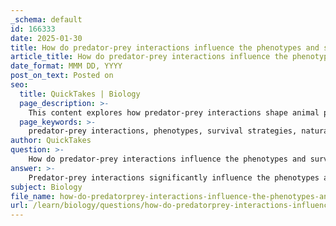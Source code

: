 ```yaml
---
_schema: default
id: 166333
date: 2025-01-30
title: How do predator-prey interactions influence the phenotypes and survival strategies of animals?
article_title: How do predator-prey interactions influence the phenotypes and survival strategies of animals?
date_format: MMM DD, YYYY
post_on_text: Posted on
seo:
  title: QuickTakes | Biology
  page_description: >-
    This content explores how predator-prey interactions shape animal phenotypes and survival strategies through natural selection, behavioral adaptations, and evolutionary changes.
  page_keywords: >-
    predator-prey interactions, phenotypes, survival strategies, natural selection, behavioral adaptations, evolutionary changes, vigilance, fleeing behavior, cryptic coloration, heritable traits, cultural transmission, ecosystem dynamics, animal behavior, ecology, biodiversity
author: QuickTakes
question: >-
    How do predator-prey interactions influence the phenotypes and survival strategies of animals?
answer: >-
    Predator-prey interactions significantly influence the phenotypes and survival strategies of animals through various mechanisms, including natural selection, behavioral adaptations, and evolutionary changes. Here’s a detailed exploration of how these interactions shape animal behavior and traits:\n\n### 1. **Natural Selection and Adaptive Responses**\nPredator-prey dynamics create selective pressures that favor certain phenotypes in both predators and prey. For instance, prey species that develop effective anti-predator strategies—such as camouflage, speed, or defensive behaviors—are more likely to survive and reproduce. This leads to the prevalence of these advantageous traits in subsequent generations. Conversely, predators that exhibit efficient hunting strategies or enhanced sensory capabilities are also favored, leading to evolutionary changes in their phenotypes.\n\n### 2. **Behavioral Adaptations**\nPredator-prey interactions drive the development of specific behaviors in prey animals. For example:\n- **Increased Vigilance**: Prey species may become more vigilant in the presence of predators, altering their foraging behavior to minimize the risk of predation. This can include changing foraging times to avoid peak predator activity.\n- **Fleeing and Cryptic Coloration**: Many prey animals adopt fleeing behaviors or develop cryptic coloration to blend into their environments, reducing their visibility to predators. This is an example of stabilizing selection, where traits that enhance survival are favored.\n\n### 3. **Phenotypic Variation and Heritability**\nThe variation in traits among individuals within a population can be influenced by predator-prey interactions. For instance, in environments with high predation pressure, there may be a greater prevalence of traits that confer survival advantages, such as faster running speeds or better camouflage. These traits are often heritable, meaning they can be passed down through generations, leading to evolutionary changes in the population.\n\n### 4. **Cultural Transmission and Learning**\nIndividual learning plays a crucial role in how animals adapt to predator-prey interactions. Animals that learn from their experiences—such as recognizing specific predators or avoiding certain areas—can enhance their survival. This learned behavior can be socially transmitted, where individuals share knowledge about predator presence or effective avoidance strategies, further influencing the population's adaptive responses.\n\n### 5. **Impact on Ecosystem Dynamics**\nThe interactions between predators and prey not only affect individual species but also have broader implications for ecosystem dynamics. For example, the behavior of herbivores can influence plant community composition, while predator behaviors can regulate prey populations, thereby maintaining ecological balance.\n\n### Conclusion\nIn summary, predator-prey interactions are a driving force behind the evolution of phenotypes and survival strategies in animals. These interactions lead to adaptive responses that enhance survival and reproduction, shaping the behavior and traits of both predators and prey. Understanding these dynamics is essential for studying animal behavior, ecology, and the evolutionary processes that govern biodiversity.
subject: Biology
file_name: how-do-predatorprey-interactions-influence-the-phenotypes-and-survival-strategies-of-animals.md
url: /learn/biology/questions/how-do-predatorprey-interactions-influence-the-phenotypes-and-survival-strategies-of-animals
---
```


&nbsp;